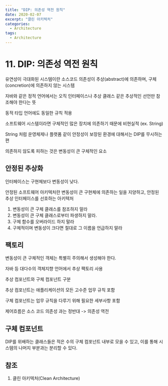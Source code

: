 ```yaml
---
title: "DIP: 의존성 역전 원칙"
date: 2020-02-07
excerpt: "클린 아키텍처"
categories:
  - Architecture
tags:
  - Architecture
---
```


# 11. DIP: 의존성 역전 원칙

유연성이 극대화된 시스템이란 소스코드 의존성이 추상(abstract)에 의존하며, 구체(concretion)에 의존하지 않는 시스템

자바와 같은 정적 언어에서는 오직 인터페이스나 추상 클래스 같은 추상적인 선언만 참조해야 한다는 뜻

동적 타입 언어에도 동일한 규칙 적용

소프트웨어 시스템이라면 구체적인 많은 장치에 의존하기 때문에 비현실적 (ex. String)

String 처럼 운영체제나 플랫폼 같이 안정성이 보장된 환경에 대해서는 DIP를 무시하는 편

의존하지 않도록 피하는 것은 변동성이 큰 구체적인 요소

## 안정된 추상화

인터페이스는 구현체보다 변동성이 낮다.

안정된 소프트웨어 아키텍처란 변동성이 큰 구현체에 의존하는 일을 지양하고, 안정된 추상 인터페이스를 선호하는 아키텍처

1. 변동성이 큰 구체 클래스를 참조하지 말라
2. 변동성이 큰 구체 클래스로부터 파생하지 말라.
3. 구체 함수를 오버라이드 하지 말라
4. 구체적이며 변동성이 크다면 절대로 그 이름을 언급하지 말라

## 팩토리

변동성이 큰 구체적인 객체는 특별히 주의해서 생성해야 한다.

자바 등 대다수의 객체지향 언어에서 추상 팩토리 사용

추상 컴포넌트와 구체 컴포넌트 구분

추상 컴포넌트는 애플리케이션의 모든 고수준 업무 규칙 포함

구체 컴포넌트는 업무 규칙을 다루기 위해 필요한 세부사항 포함

제어흐름은 소스 코드 의존성 과는 정반대 -> 의존성 역전

## 구체 컴포넌트

DIP를 위배하는 클래스들은 적은 수의 구체 컴포넌트 내부로 모을 수 있고, 이를 통해 시스템의 나머지 부분과는 분리할 수 있다.

## 참조

1. 클린 아키텍처(Clean Architecture)

